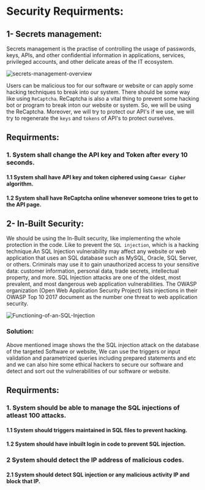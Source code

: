 
# Security Requirments:

## 1- Secrets management:
Secrets management is the practise of controlling the usage of passwords, keys, APIs, and other confidential information in applications, services, privileged accounts, and other delicate areas of the IT ecosystem.

![secrets-management-overview](https://user-images.githubusercontent.com/105812482/206726750-d8e8702e-9b77-4025-a268-a70a739a09fc.png)

Users can be malicious too for our software or website or can apply some hacking techniques to break into our system. There should be some
way like using `ReCaptcha`. ReCaptcha is also a vital thing to prevent some hacking bot or program to break inton our website or system. So,
we will be using the ReCaptcha. Moreover, we will try to protect our API's if we use, we will try to regenerate the `keys` and `tokens` of 
API's to protect ourselves.

## Requirments:
### 1. System shall change the API key and Token after every 10 seconds.
#### 1.1 System shall have API key and token ciphered using `Caesar Cipher` algorithm.
#### 1.2 System shall have ReCaptcha online whenever someone tries to get to the API page.


## 2- In-Built Security:
We should be using the In-Built security, like implementing the whole protection in the code. Like to prevent the `SQL injection`, which is a
hacking technique.An SQL Injection vulnerability may affect any website or web application that uses an SQL database such as MySQL, Oracle, SQL Server, or others. Criminals may use it to gain unauthorized access to your sensitive data: customer information, personal data, trade secrets, intellectual property, and more. SQL Injection attacks are one of the oldest, most prevalent, and most dangerous web application vulnerabilities. The OWASP organization (Open Web Application Security Project) lists injections in their OWASP Top 10 2017 document as the number one threat to web application security.

![Functioning-of-an-SQL-Injection](https://user-images.githubusercontent.com/105812482/206729120-0a6b05be-4b8b-4542-a69c-f841ed5a934e.png)

### Solution:
Above mentioned image shows the the SQL injection attack on the database of the targeted Software or website, We can use the triggers or input validation and parametrized queries including prepared statements and etc and we can also hire some ethical hackers to secure our software and 
detect and sort out the vulnerabilities of our software or website.


## Requirments:
### 1. System should be able to manage the SQL injections of atleast 100 attacks.
#### 1.1 System should triggers maintained in SQL files to prevent hacking.
#### 1.2 System should have inbuilt login in code to prevent SQL injection.
### 2 System should detect the IP address of malicious codes.
#### 2.1 System should detect SQL injection or any malicious activity IP and block that IP.


